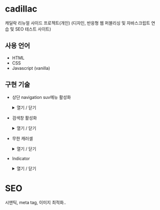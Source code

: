 # cadillac

캐딜락 리뉴얼 사이드 프로젝트(개인)
(디자인, 반응형 웹 퍼블리싱 및 자바스크립트 연습 및 SEO 테스트 사이트)

## 사용 언어

- HTML
- CSS
- Javascript (vanilla)

## 구현 기술

- 상단 navigation suv메뉴 활성화
  <details>
    <summary>열기 / 닫기</summary>
    1. 상단 navigation의 각 메뉴로 focus를 이동하여 선택하거나 클릭하면 sub navigation을 볼 수 있는 메뉴창이 활성화 되어 펼쳐진다.
    2. 활성화된 sub navigation외의 다른 영역을 클릭하면 이미 활성화된 sub navigation은  비활성화 된다.
  </details>

- 검색창 활성화
  <details>
    <summary>열기 / 닫기</summary>
    1. 검색창을 의미하는 돋보기 icon을 클릭하거나 focus를 이동하여 선택하면 검색어를 입력할 수 있는 input창이 보여진다.
    2. 활성화된 검색 input창 이외의 곳을 클릭하면 input창은 비활성화 된다. 
    </details>

- 무한 캐러셀
  <details>
    <summary>열기 / 닫기</summary>
    무한 캐러셀을 구현하기 위해서 첫번째 배너에서 앞으로 가기 버튼을 클릭하면 마지막 배너로 이동하고, 마지막 배너에서 뒤로 가기 버튼을 클릭하면 첫번째 배너로 이동해야 한다.

  1. 각각의 배너를 이동할때는 transition을 이용하열 부드럽게 이동한다.
  2. 첫번째 배너와 마지막 배너는 복사하여 가상의 배너를 만들어야 하고, 이는 각각 마지막 배너의 뒤와 첫번째 배너의 앞에 위치한다.
  3. 가상의 배너로 이동한 뒤에는 실제의 배너로 바로 이동하되, 이 때의 이동에는 transition 효과가 적용되지 않도록 하여, 실제의 배너로 이동되는 것을 사용자가 알 수 없도록 한다.
  4. 슬라이드가 이동중일 때에는 앞으로 가는 버튼과 뒤로 가는 버튼을 중복하여 클릭할 수 없다.
  5. 버튼을 클릭하지 않아도 배너는 일정 시간이 되면 자동으로 이동한다.
  6. 버튼을 클릭하여 다른 배너로 이동했을 경우 자동으로 돌아가는 시간은 초기화되어야 한다.
  </details>

- Indicator
  <details>
    <summary>열기 / 닫기</summary>
    indicator는 무한 캐러셀로 돌아가는 배너와 연결되어 있다.
    
    1. indicator의 버튼을 클릭하면 각각 해당하는 배너로 이동한다.
    2. indicator의 버튼은 배너의 순서에 따라서 활성화 또는 비활성화 되어야 한다.
  </details>

<!-- - 인스타그램 API 사용
  <details>
    <summary>열기 / 닫기</summary>
    인스타그램 API 사용시 계정 문제로 인하여 개인 인스타그램으로 테스트 하고, 기본 디스플레이 API 사용함
  </details>

- 지도 API 사용 및 검색 -->

# SEO

시맨틱, meta tag, 이미지 최적화..

